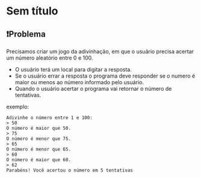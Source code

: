 # Sem título

## ❗Problema

Precisamos criar um jogo da adivinhação, em que o usuário precisa acertar um número aleatório entre 0 e 100.

- O usuário terá um local para digitar a resposta.
- Se o usuário errar a resposta o programa deve responder se o numero é maior ou menos ao número informado pelo usuário.
- Quando o usuário acertar o programa vai retornar o número de tentativas.

exemplo:

```
Adivinhe o número entre 1 e 100:
> 50
O número é maior que 50.
> 75
O número é menor que 75.
> 65
O número é menor que 65.
> 60
O número é maior que 60.
> 62
Parabéns! Você acertou o número em 5 tentativas

```
